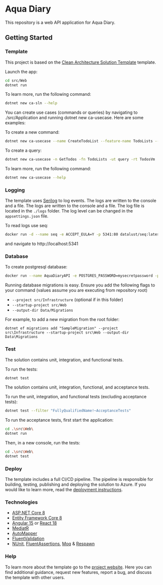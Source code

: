 # Aqua Diary
This repository is a web API application for Aqua Diary.
## Getting Started
### Template
This project is based on the [Clean Architecture Solution Template](https://github.com/jasontaylordev/CleanArchitecture) template.

Launch the app:
```bash
cd src/Web
dotnet run
```

To learn more, run the following command:
```bash
dotnet new ca-sln --help
```

You can create use cases (commands or queries) by navigating to ./src/Application and running dotnet new ca-usecase. Here are some examples:

To create a new command:
```bash
dotnet new ca-usecase --name CreateTodoList --feature-name TodoLists --usecase-type command --return-type int
```

To create a query:
```bash
dotnet new ca-usecase -n GetTodos -fn TodoLists -ut query -rt TodosVm
```

To learn more, run the following command:
```bash
dotnet new ca-usecase --help
```

### Logging
The template uses [Serilog](https://serilog.net/) to log events. The logs are written to the console and a file. The logs are written to the console and a file. The log file is located in the `./logs` folder. The log level can be changed in the `appsettings.json` file.

To read logs use seq:
```bash
docker run -d --name seq -e ACCEPT_EULA=Y -p 5341:80 datalust/seq:latest
```
and navigate to http://localhost:5341

### Database
To create postgresql database:
```bash
docker run --name AquaDiaryAPI -e POSTGRES_PASSWORD=mysecretpassword -p 5432:5432 -d postgres
```

Running database migrations is easy. Ensure you add the following flags to your command (values assume you are executing from repository root)

* `--project src/Infrastructure` (optional if in this folder)
* `--startup-project src/Web`
* `--output-dir Data/Migrations`

For example, to add a new migration from the root folder:

`dotnet ef migrations add "SampleMigration" --project src\Infrastructure --startup-project src\Web --output-dir Data\Migrations`

### Test

The solution contains unit, integration, and functional tests.

To run the tests:
```bash
dotnet test
```

The solution contains unit, integration, functional, and acceptance tests.

To run the unit, integration, and functional tests (excluding acceptance tests):
```bash
dotnet test --filter "FullyQualifiedName!~AcceptanceTests"
```

To run the acceptance tests, first start the application:
```bash
cd .\src\Web\
dotnet run
```

Then, in a new console, run the tests:
```bash
cd .\src\Web\
dotnet test
```

### Deploy

The template includes a full CI/CD pipeline. The pipeline is responsible for building, testing, publishing and deploying the solution to Azure. If you would like to learn more, read the [deployment instructions](https://github.com/jasontaylordev/CleanArchitecture/wiki/Deployment).

### Technologies

* [ASP.NET Core 8](https://docs.microsoft.com/en-us/aspnet/core/introduction-to-aspnet-core)
* [Entity Framework Core 8](https://docs.microsoft.com/en-us/ef/core/)
* [Angular 15](https://angular.io/) or [React 18](https://react.dev/)
* [MediatR](https://github.com/jbogard/MediatR)
* [AutoMapper](https://automapper.org/)
* [FluentValidation](https://fluentvalidation.net/)
* [NUnit](https://nunit.org/), [FluentAssertions](https://fluentassertions.com/), [Moq](https://github.com/moq) & [Respawn](https://github.com/jbogard/Respawn)

### Help
To learn more about the template go to the [project website](caRepositoryUrl). Here you can find additional guidance, request new features, report a bug, and discuss the template with other users.
